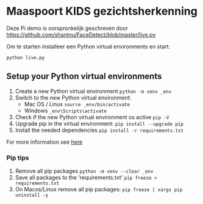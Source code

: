 # Maaspoort KIDS gezichtsherkenning
Deze Pi demo is oorspronkelijk geschreven door https://github.com/shantnu/FaceDetect/blob/master/live.py

Om te starten installeer een Python virtual environments en start:
```shell
python live.py
```

## Setup your Python virtual environments
1. Create a new Python virtual environment
    ```python -m venv _env```
1. Switch to the new Python virtual environment:
    - Mac OS / Linux ```source _env/bin/activate```
    - Windows ```_env\Scripts\activate```
1. Check if the new Python virtual environment os active
    ```pip -V```
1. Upgrade pip in the virtual environment:
    ```pip install --upgrade pip```
1. Install the needed dependencies
    ```pip install -r requirements.txt```

For more information see [here](https://uoa-eresearch.github.io/eresearch-cookbook/recipe/2014/11/26/python-virtual-env/)

### Pip tips
1. Remove all pip packages
    ```python -m venv --clear _env```
1. Save all packages to the 'requirements.txt'
    ```pip freeze > requirements.txt```
1. On Macos/Linux remove all pip packages:
    ```pip freeze | xargs pip uninstall -y```
